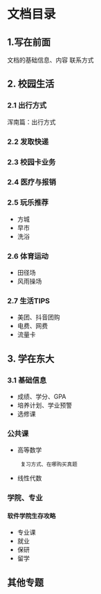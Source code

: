 # 文档目录
## 1.写在前面

文档的基础信息、内容 联系方式

## 2. 校园生活

### 2.1 出行方式
浑南篇：出行方式
### 2.2 发取快递

### 2.3 校园卡业务

### 2.4 医疗与报销

### 2.5 玩乐推荐
 - 方城
 - 早市
 - 洗浴
### 2.6 体育运动
 - 田径场
 - 风雨操场
### 2.7 生活TIPS
 - 美团、抖音团购
 - 电费、网费
 - 流量卡
## 3. 学在东大

### 3.1 基础信息

 - 成绩、学分、GPA
 - 培养计划、学业预警
 - 选修课
### 公共课

 - 高等数学

        复习方式、在哪购买真题
 - 线性代数

### 学院、专业

#### 软件学院生存攻略
 - 专业课
 - 就业
 - 保研
 - 留学



## 其他专题